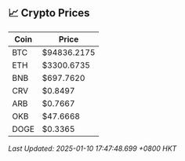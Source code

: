 ## 📈 Crypto Prices

| Coin | Price |
| ---- | ----- |
| BTC | $94836.2175 |
| ETH | $3300.6735 |
| BNB | $697.7620 |
| CRV | $0.8497 |
| ARB | $0.7667 |
| OKB | $47.6668 |
| DOGE | $0.3365 |

_Last Updated: 2025-01-10 17:47:48.699 +0800 HKT_